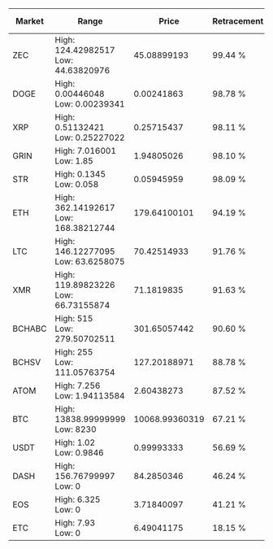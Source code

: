 | Market | Range | Price| Retracement | Doubles to 50% |
| --- | --- | --- | --- | --- |
| ZEC | High: 124.42982517<br />Low: 44.63820976 | 45.08899193 | 99.44 % | 1.87 |
| DOGE | High: 0.00446048<br />Low: 0.00239341 | 0.00241863 | 98.78 % | 1.42 |
| XRP | High: 0.51132421<br />Low: 0.25227022 | 0.25715437 | 98.11 % | 1.48 |
| GRIN | High: 7.016001<br />Low: 1.85 | 1.94805026 | 98.10 % | 2.28 |
| STR | High: 0.1345<br />Low: 0.058 | 0.05945959 | 98.09 % | 1.62 |
| ETH | High: 362.14192617<br />Low: 168.38212744 | 179.64100101 | 94.19 % | 1.48 |
| LTC | High: 146.12277095<br />Low: 63.6258075 | 70.42514933 | 91.76 % | 1.49 |
| XMR | High: 119.89823226<br />Low: 66.73155874 | 71.1819835 | 91.63 % | 1.31 |
| BCHABC | High: 515<br />Low: 279.50702511 | 301.65057442 | 90.60 % | 1.32 |
| BCHSV | High: 255<br />Low: 111.05763754 | 127.20188971 | 88.78 % | 1.44 |
| ATOM | High: 7.256<br />Low: 1.94113584 | 2.60438273 | 87.52 % | 1.77 |
| BTC | High: 13838.99999999<br />Low: 8230 | 10068.99360319 | 67.21 % | 1.10 |
| USDT | High: 1.02<br />Low: 0.9846 | 0.99993333 | 56.69 % | 1.00 |
| DASH | High: 156.76799997<br />Low: 0 | 84.2850346 | 46.24 % | 0.00 |
| EOS | High: 6.325<br />Low: 0 | 3.71840097 | 41.21 % | 0.00 |
| ETC | High: 7.93<br />Low: 0 | 6.49041175 | 18.15 % | 0.00 |
